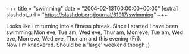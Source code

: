 +++
title = "swimming"
date = "2004-02-13T00:00:00+00:00"
[extra]
slashdot_url = "https://slashdot.org/journal/61917/swimming"
+++

<p>Looks like i'm turning into a fitness phreak. Since I started I have been swimming: Mon eve, Tue am, Wed eve, Thur am, Mon eve, Tue am, Wed eve, Mon eve, Wed eve, Thur am and this evening (Fri).<br>Now I'm knackered. Should be a 'large' weekend though<nobr> </nobr>;)</p>

